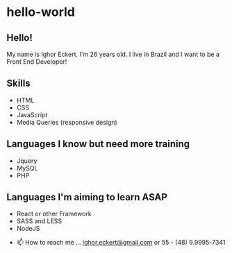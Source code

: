 # hello-world

<h2>Hello!</h2>
<p>My name is Ighor Eckert. I'm 26 years old. I live in Brazil and I want to be a Front End Developer!</p>

<h2>Skills</h2>
  <ul>
    <li>HTML</li>
    <li>CSS</li>
    <li>JavaScript</li>
    <li>Media Queries (responsive design)</li>
  </ul>

<h2>Languages I know but need more training</h2>
  <ul>
    <li>Jquery</li>
    <li>MySQL</li>
    <li>PHP</li>
  </ul>

<h2>Languages I'm aiming to learn ASAP</h2>
  <ul>
    <li>React or other Framework</li>
    <li>SASS and LESS</li>
    <li>NodeJS</li>
  </ul>  


- 📫 How to reach me ... ighor.eckert@gmail.com or 55 - (48) 9.9995-7341


